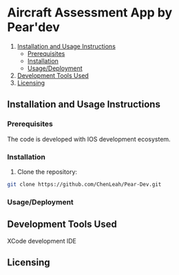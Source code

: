 # Aircraft Assessment App by Pear'dev
1. [Installation and Usage Instructions](#installation-and-usage-instructions)
    - [Prerequisites](#prerequisites)
    - [Installation](#installation)
    - [Usage/Deployment](#usagedeployment)
2. [Development Tools Used](#development-tools-used)
3. [Licensing](#licensing)
   
## Installation and Usage Instructions
### Prerequisites
The code is developed with IOS development ecosystem.
### Installation
1. Clone the repository:
  ```sh
  git clone https://github.com/ChenLeah/Pear-Dev.git
  ```
### Usage/Deployment

## Development Tools Used
XCode development IDE
## Licensing
